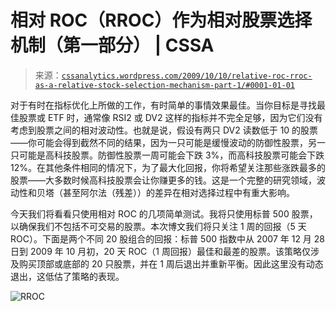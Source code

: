 <!--yml

分类：未分类

日期：2024-05-12 18:45:35

-->

# 相对 ROC（RROC）作为相对股票选择机制（第一部分） | CSSA

> 来源：[`cssanalytics.wordpress.com/2009/10/10/relative-roc-rroc-as-a-relative-stock-selection-mechanism-part-1/#0001-01-01`](https://cssanalytics.wordpress.com/2009/10/10/relative-roc-rroc-as-a-relative-stock-selection-mechanism-part-1/#0001-01-01)

对于有时在指标优化上所做的工作，有时简单的事情效果最佳。当你目标是寻找最佳股票或 ETF 时，通常像 RSI2 或 DV2 这样的指标并不完全足够，因为它们没有考虑到股票之间的相对波动性。也就是说，假设有两只 DV2 读数低于 10 的股票——你可能会得到截然不同的结果，因为一只可能是缓慢波动的防御性股票，另一只可能是高科技股票。防御性股票一周可能会下跌 3%，而高科技股票可能会下跌 12%。在其他条件相同的情况下，为了最大化回报，你将希望关注那些涨跌最多的股票——大多数时候高科技股票会让你赚更多的钱。这是一个完整的研究领域，波动性和贝塔（甚至阿尔法（残差））的差异在相对选择过程中有重大影响。

今天我们将看看只使用相对 ROC 的几项简单测试。我将只使用标普 500 股票，以确保我们不包括不可交易的股票。本次博文我们将只关注 1 周的回报（5 天 ROC）。下面是两个不同 20 股组合的回报：标普 500 指数中从 2007 年 12 月 28 日到 2009 年 10 月初，20 天 ROC（1 周回报）最佳和最差的股票。该策略仅涉及购买顶部或底部的 20 只股票，并在 1 周后退出并重新平衡。因此这里没有动态退出，这低估了策略的表现。

![RROC](https://cssanalytics.files.wordpress.com/2009/10/rroc1.jpg)
